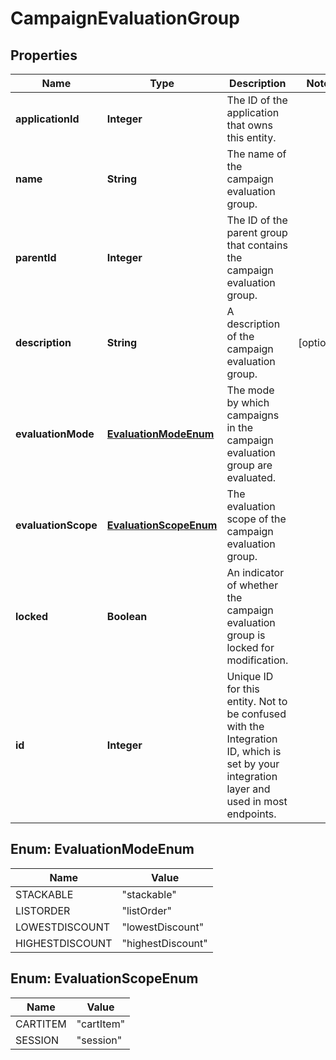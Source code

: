 

# CampaignEvaluationGroup


## Properties

Name | Type | Description | Notes
------------ | ------------- | ------------- | -------------
**applicationId** | **Integer** | The ID of the application that owns this entity. | 
**name** | **String** | The name of the campaign evaluation group. | 
**parentId** | **Integer** | The ID of the parent group that contains the campaign evaluation group. | 
**description** | **String** | A description of the campaign evaluation group. |  [optional]
**evaluationMode** | [**EvaluationModeEnum**](#EvaluationModeEnum) | The mode by which campaigns in the campaign evaluation group are evaluated. | 
**evaluationScope** | [**EvaluationScopeEnum**](#EvaluationScopeEnum) | The evaluation scope of the campaign evaluation group. | 
**locked** | **Boolean** | An indicator of whether the campaign evaluation group is locked for modification. | 
**id** | **Integer** | Unique ID for this entity. Not to be confused with the Integration ID, which is set by your integration layer and used in most endpoints. | 



## Enum: EvaluationModeEnum

Name | Value
---- | -----
STACKABLE | &quot;stackable&quot;
LISTORDER | &quot;listOrder&quot;
LOWESTDISCOUNT | &quot;lowestDiscount&quot;
HIGHESTDISCOUNT | &quot;highestDiscount&quot;



## Enum: EvaluationScopeEnum

Name | Value
---- | -----
CARTITEM | &quot;cartItem&quot;
SESSION | &quot;session&quot;



